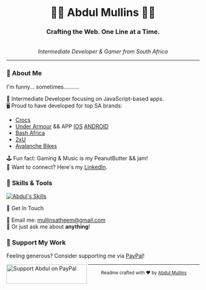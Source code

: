 <h1 align="center">👨‍💻 Abdul Mullins 👨‍💻</h1>
<h3 align="center">Crafting the Web. One Line at a Time.</h3>
<div align="center">
<!--     <img src="path-to-your-avatar-or-image" alt="Abdul Mullins' Avatar" width="150"> -->
    <br>
    <em>Intermediate Developer & Gamer from South Africa</em>
</div>

---

### 🎯 About Me
I'm funny... sometimes..........

👾 Intermediate Developer focusing on JavaScript-based apps.  
🖥️ Proud to have developed for top SA brands:  
   - [Crocs](https://crocssa.co.za/)
   - [Under Armour](https://underarmour.co.za) && APP [IOS](https://apps.apple.com/app/under-armour-sa/id6451363260) [ANDROID](https://play.google.com/store/apps/details?id=co.za.underarmour.app)
   - [Bash Africa](https://bashafrica.com)
   - [2xU](https://2xu.co.za/)
   - [Avalanche Bikes](https://avalanchebikes.co.za/)


🕹️ Fun fact: Gaming & Music is my PeanutButter && jam!  
💼 Want to connect? Here's my [LinkedIn](https://www.linkedin.com/in/abdul-atheem-mullins-4a0229222/).


### 🔧 Skills & Tools

[![Abdul's Skills](https://skillicons.dev/icons?i=react,react-native,nextjs,typescript,firebase,js,nodejs,tailwind,css,vue)](https://skillicons.dev)




<p
    


### 💌 Get In Touch


📧 Email me: [mullinsatheem@gmail.com](mailto:mullinsatheem@gmail.com)  
💬 Or just ask me about **anything**!

### 🤝 Support My Work

Feeling generous? Consider supporting me via [PayPal](https://paypal.me/abdulmullins)!

<p>
<a href="https://paypal.me/abdulmullins"><img align="left" src="http://www.logo-designer.co/wp-content/uploads/2014/05/PayPal-logo-design-Yves-Behar-Fuseproject.jpg" height="50" width="210" alt="Support Abdul on PayPal" /></a>
</p>

---

<div align="center">
    <sub>Readme crafted with ❤️ by <a href="https://github.com/mullins69">Abdul Mullins</a></sub>
</div>
